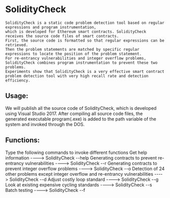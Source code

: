 SolidityCheck
=============
    SolidityCheck is a static code problem detection tool based on regular expressions and program instrumentation, 
    which is developed for Ethereum smart contracts. SolidityCheck receives the source code files of smart contracts. 
    First, the source code is formatted so that regular expressions can be retrieved. 
    Then the problem statements are matched by specific regular expressions to locate the position of the problem statement. 
    For re-entrancy vulnerabilities and integer overflow problems, SolidityCheck combines program instrumentation to prevent these two problems. 
    Experiments show that SolidityCheck is a very effective smart contract problem detection tool with very high recall rate and detection efficiency.

Usage:
------
We will publish all the source code of SolidityCheck, which is developed using Visual Studio 2017. 
After compiling all source code files, the generated executable program(.exe) is added to the path 
variable of the system and invoked through the DOS.

Functions:
----------
Type the following commands to invoke different functions
Get help information	---->		SolidityCheck --help
Generating contracts to prevent re-entrancy vulnerabilities		---->		SolidityCheck --r
Generating contracts to prevent integer overflow problems		---->		SolidityCheck --o
Detection of 24 other problems except integer overflow and re-entrancy vulnerabilities		---->		SolidityCheck --d
Adjust costly loop standard		---->		SolidityCheck --g
Look at existing expensive cycling standards		---->		SolidityCheck --s
Batch testing		---->		SolidityCheck --f


